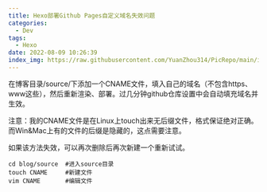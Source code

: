 ```yaml
---
title: Hexo部署Github Pages自定义域名失效问题
categories:
  - Dev
tags:
  - Hexo
date: 2022-08-09 10:26:39
index_img: https://raw.githubusercontent.com/YuanZhou314/PicRepo/main/imgs/download.png
---
```


<!-- more -->
<!-- categories:Dev、Ops、Study、Sth、News-->
<!-- tags: 
Python、MySQL、LeetCode、机器学习、Linux、Big Data、Java、BlockChain、Docker、Web 、分布式、
Maven、数据结构、JVM、JavaScript、Crontab、Shell、Ubuntu、VPN、NodeJS、String、VM、Hadoop、
Life、树莓派、Git、Hexo
 -->
在博客目录/source/下添加一个CNAME文件，填入自己的域名（不包含https、www这些），然后重新渲染、部署。过几分钟github仓库设置中会自动填充域名并生效。

注意：我的CNAME文件是在Linux上touch出来无后缀文件，格式保证绝对正确。而Win&Mac上有的文件的后缀是隐藏的，这点需要注意。

如果该方法失效，可以再次删除后再次新建一个重新试试。

```
cd blog/source  #进入source目录
touch CNAME		#新建文件
vim CNAME		#编辑文件
```


